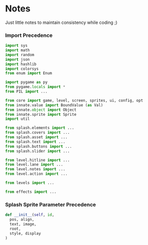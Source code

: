 # Notes

Just little notes to maintain consistency while coding ;)


### Import Precedence

```py
import sys
import math
import random
import json
import hashlib
import colorsys
from enum import Enum

import pygame as py
from pygame.locals import *
from PIL import ...

from core import game, level, screen, sprites, ui, config, opt
from innate.value import BoundValue (as Val)
from innate.object import Object
from innate.sprite import Sprite
import util

from splash.elements import ...
from splash.covers import ...
from splash.asset import ...
from splash.text import ...
from splash.buttons import ...
from splash.slider import ...

from level.hitline import ...
from level.lane import ...
from level.notes import ...
from level.action import ...

from levels import ...

from effects import ...
```

### Splash Sprite Parameter Precedence

```py
def __init__(self, id,
  pos, align,
  text, image,
  root,
  style, display
)
```
